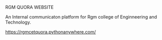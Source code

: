 RGM QUORA WEBSITE


An Internal communicaton platform for Rgm college of Enginneering and Technology.

https://rgmcetquora.pythonanywhere.com/
